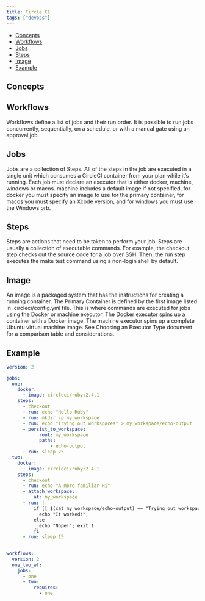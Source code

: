 ```yaml
---
title: Circle CI
tags: ["devops"]
---
```


- [Concepts](#concepts)
- [Workflows](#workflows)
- [Jobs](#jobs)
- [Steps](#steps)
- [Image](#image)
- [Example](#example)

## Concepts

## Workflows

Workflows define a list of jobs and their run order. It is possible to run jobs concurrently, sequentially, on a schedule, or with a manual gate using an approval job.

## Jobs

Jobs are a collection of Steps. All of the steps in the job are executed in a single unit which consumes a CircleCI container from your plan while it’s running. Each job must declare an executor that is either docker, machine, windows or macos. machine includes a default image if not specified, for docker you must specify an image to use for the primary container, for macos you must specify an Xcode version, and for windows you must use the Windows orb.

## Steps

Steps are actions that need to be taken to perform your job. Steps are usually a collection of executable commands. For example, the checkout step checks out the source code for a job over SSH. Then, the run step executes the make test command using a non-login shell by default.

## Image

An image is a packaged system that has the instructions for creating a running container. The Primary Container is defined by the first image listed in .circleci/config.yml file. This is where commands are executed for jobs using the Docker or machine executor. The Docker executor spins up a container with a Docker image. The machine executor spins up a complete Ubuntu virtual machine image. See Choosing an Executor Type document for a comparison table and considerations.

## Example

```yml
version: 2

jobs:
  one:
    docker:
      - image: circleci/ruby:2.4.1
    steps:
      - checkout
      - run: echo "Hello Ruby"
      - run: mkdir -p my_workspace
      - run: echo "Trying out workspaces" > my_workspace/echo-output
      - persist_to_workspace:
            root: my_workspace
            paths:
                - echo-output
      - run: sleep 25
  two:
    docker:
      - image: circleci/ruby:2.4.1
    steps:
      - checkout
      - run: echo "A more familiar Hi"
      - attach_workspace:
          at: my_workspace
      - run: |
          if [[ $(cat my_workspace/echo-output) == "Trying out workspaces" ]]; then
            echo "It worked!";
          else
            echo "Nope!"; exit 1
          fi
      - run: sleep 15
    

workflows:
  version: 2
  one_two_wf:
    jobs:
      - one
      - two:
          requires:
            - one
```